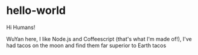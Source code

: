 # hello-world

Hi Humans!

WuYan here, I like Node.js and Coffeescript (that's what I'm made of!),
I've had tacos on the moon and find them far superior to Earth tacos
